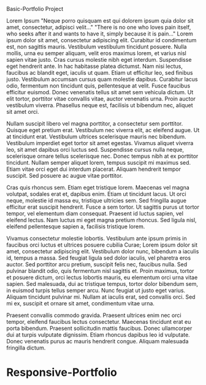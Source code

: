 Basic-Portfolio Project

Lorem Ipsum
"Neque porro quisquam est qui dolorem ipsum quia dolor sit amet, consectetur, adipisci velit..."
"There is no one who loves pain itself, who seeks after it and wants to have it, simply because it is pain..."
Lorem ipsum dolor sit amet, consectetur adipiscing elit. Curabitur id condimentum est, non sagittis mauris. Vestibulum vestibulum tincidunt posuere. Nulla mollis, urna eu semper aliquam, velit eros maximus lorem, et varius nisl sapien vitae justo. Cras cursus molestie nibh eget interdum. Suspendisse eget hendrerit ante. In hac habitasse platea dictumst. Nam nisi lectus, faucibus ac blandit eget, iaculis ut quam. Etiam ut efficitur leo, sed finibus justo. Vestibulum accumsan cursus quam molestie dapibus. Curabitur lacus odio, fermentum non tincidunt quis, pellentesque at velit. Fusce faucibus efficitur euismod. Donec venenatis tellus sit amet sem vehicula dictum. Ut elit tortor, porttitor vitae convallis vitae, auctor venenatis urna. Proin auctor vestibulum viverra. Phasellus neque est, facilisis ut bibendum nec, aliquet sit amet orci.

Nullam suscipit libero vel magna porttitor, a consectetur sem porttitor. Quisque eget pretium erat. Vestibulum nec viverra elit, ac eleifend augue. Ut at tincidunt erat. Vestibulum ultrices scelerisque mauris nec bibendum. Vestibulum imperdiet eget tortor sit amet egestas. Vivamus aliquet viverra leo, sit amet dapibus orci luctus sed. Suspendisse cursus nulla neque, scelerisque ornare tellus scelerisque nec. Donec tempus nibh at ex porttitor tincidunt. Nullam semper aliquet lorem, tempus suscipit mi maximus sed. Etiam vitae orci eget dui interdum placerat. Aliquam hendrerit tempor suscipit. Sed posuere ac augue vitae porttitor.

Cras quis rhoncus sem. Etiam eget tristique lorem. Maecenas vel magna volutpat, sodales erat et, dapibus enim. Etiam ut tincidunt lacus. Ut orci neque, molestie id massa eu, tristique ultricies sem. Sed fringilla augue efficitur erat suscipit hendrerit. Fusce a sem tortor. Ut sagittis purus ut tortor tempor, vel elementum diam consequat. Praesent id luctus sapien, vel eleifend lectus. Nam luctus mi eget magna pretium rhoncus. Sed ligula nisl, eleifend pellentesque sapien a, facilisis tristique lorem.

Vivamus consectetur molestie lobortis. Vestibulum ante ipsum primis in faucibus orci luctus et ultrices posuere cubilia Curae; Lorem ipsum dolor sit amet, consectetur adipiscing elit. Vestibulum dolor nunc, bibendum a iaculis id, tempus a massa. Sed feugiat ligula sed dolor iaculis, vel pharetra eros auctor. Sed porttitor arcu pretium, suscipit felis nec, faucibus nulla. Sed pulvinar blandit odio, quis fermentum nisl sagittis et. Proin maximus, tortor et posuere dictum, orci lectus lobortis mauris, eu elementum orci urna vitae sapien. Sed malesuada, dui ac tristique tempus, tortor dolor bibendum sem, in euismod turpis tellus semper arcu. Nunc feugiat ut justo eget varius. Aliquam tincidunt pulvinar mi. Nullam at iaculis erat, sed convallis orci. Sed mi ex, suscipit et ornare sit amet, condimentum vitae urna.

Praesent convallis commodo gravida. Praesent ultrices enim nec orci tempor, eleifend faucibus lectus consectetur. Maecenas tincidunt erat eu porta bibendum. Praesent sollicitudin mattis faucibus. Donec ullamcorper dui at turpis vulputate dignissim. Etiam rhoncus dapibus leo id vulputate. Donec venenatis purus ac mauris hendrerit congue. Aliquam malesuada fringilla dictum.

# Responsive-Portfolio
